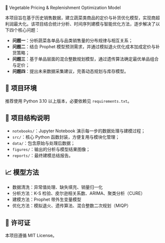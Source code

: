 🌿 Vegetable Pricing & Replenishment Optimization Model

本项目旨在基于历史销售数据，建立蔬菜类商品的定价与补货优化模型，实现商超利润最大化。该项目结合统计分析、时间序列建模与智能优化方法，逐步解决了以下四个核心问题：

- **问题一**：分析蔬菜各单品与品类销售量的分布规律与相互关系；
- **问题二**：结合 Prophet 模型预测需求，并通过模拟退火优化成本加成定价与补货策略；
- **问题三**：基于单品层面的混合整数规划模型，通过遗传算法确定最优单品组合与定价；
- **问题四**：提出未来数据采集建议，完善动态规划与库存模型。

## 🔧 项目环境

推荐使用 Python 3.10 以上版本，必要依赖见 `requirements.txt`。

## 📁 项目结构说明

- `notebooks/`：Jupyter Notebook 演示每一步的数据处理与建模过程；
- `src/`：核心 Python 函数封装，方便复用与模块化管理；
- `data/`：包含原始与处理后数据；
- `figures/`：输出的分析与模型结果图像；
- `reports/`：最终建模总结报告。

## 📈 模型方法

- 数据清洗：异常值处理、缺失填充、销量归一化
- 分析方法：K-S 检验、皮尔逊相关系数、ARIMA、聚类分析（CURE）
- 建模方法：Prophet 带外生变量模型
- 优化方法：模拟退火、遗传算法、混合整数二次规划（MIQP）

## 📜 许可证

本项目遵循 MIT License。
